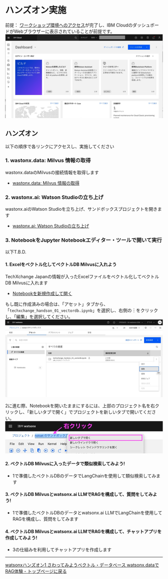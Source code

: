 # ハンズオン実施
前提：
[ワークショップ環境へのアクセス](01_techzone_use_environments.md)が完了し、IBM CloudのダッシュボードがWebブラウザーに表示されていることが前提です。
<img width="800" alt="" src="images/01_2-5-ibmcloud.jpg"><br>

## ハンズオン
以下の順序で各リンクにアクセスし、実施してください

### 1. wastonx.data: Milvus 情報の取得
wastonx.dataのMilvusの接続情報を取得します
- [wastonx.data: Milvus 情報の取得](watsonx_data_get_milvus_info.md)

### 2. wastonx.ai: Watson Studioの立ち上げ
wastonx.aiのWatson Studioを立ち上げ、サンドボックスプロジェクトを開きます
- [wastonx.ai: Watson Studioの立ち上げ](watsonx_ai_open_watson_studio.md)<br>

### 3. NotebookをJupyter Notebookエディター・ツールで開いて実行
以下T.B.D.
#### 1. Excelをベクトル化してベクトルDB Milvusに入れよう<br>
TechXchange Japanの情報が入ったExcelファイルをベクトル化してベクトルDB Milvusに入れます
- [Notebookを新規作成して開く](open_notebook_01.md)

もし既に作成済みの場合は、「アセット」タブから、「`techxchange_handson_01_vectordb.ipynb`」を選択し、右側の︙をクリックし、「編集」を選択してください。<br>
![alt text](images/open_notebook_from_asset01.jpg)

2に進む際、Notebookを開いたままにするには、上部のプロジェクト名を右クリックし、「新しいタブで開く」でプロジェクトを新しいタブで開いてください。<br>
![alt text](images/open_project_from_notebook.jpg)

#### 2. ベクトルDB Milvusに入ったデータで類似検索してみよう!<br>
- 1で準備したベクトルDBのデータでLangChainを使用して類似検索してみます

#### 3. ベクトルDB Milvusとwatsonx.ai LLMでRAGを構成して、質問をしてみよう!<br>
-  1で準備したベクトルDBのデータとwatsonx.ai LLMでLangChainを使用してRAGを構成し、質問をしてみます

#### 4. ベクトルDB Milvusとwatsonx.ai LLMでRAGを構成して、チャットアプリを作成してみよう!<br>
- 3の仕組みを利用してチャットアプリを作成します

---
[watsonxハンズオン1 さわってみようベクトル・データベース watsonx.dataでRAG体験 - トップページに戻る](README.md)




